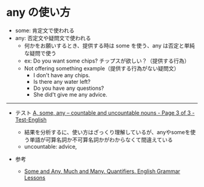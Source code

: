# any の使い方

- some: 肯定文で使われる
- any: 否定文や疑問文で使われる
  - 何かをお願いするとき、提供する時は some を使う、any は否定と単純な疑問で使う
  - ex: Do you want some chips? チップスが欲しい？（提供する行為）
  - Not offering something example（提供する行為がない疑問文）
    - I don't have any chips.
    - Is there any water left?
    - Do you have any questions?
    - She did't give me any advice.

---

- テスト [A, some, any – countable and uncountable nouns - Page 3 of 3 - Test-English](https://test-english.com/grammar-points/a1/a-some-any-countable-uncountable/3/)
  - 結果を分析するに、使い方はざっくり理解しているが、anyやsomeを使う単語が可算名詞か不可算名詞かがわからなくて間違えている
  - uncountable: advice,

- 参考
  - [Some and Any, Much and Many. Quantifiers. English Grammar Lessons](https://www.hornerschool.com/some-and-any/#:~:text=The%20general%20rule%20is%20that,don't%20need%20any%20rice.)